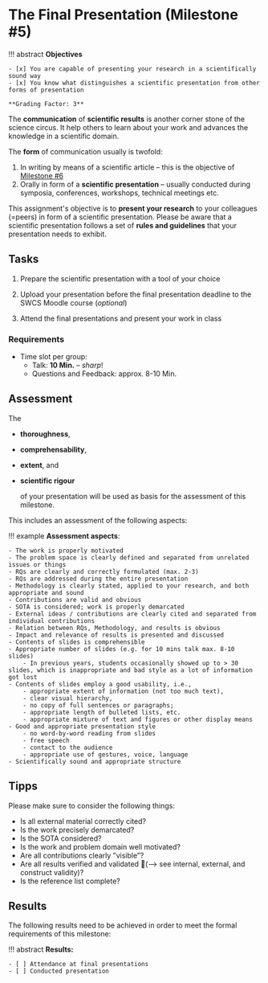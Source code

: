 # The Final Presentation (Milestone #5)

<!-- !!! question
    This milstone will be graded with factor: **1** -->

!!! abstract
    **Objectives**

    - [x] You are capable of presenting your research in a scientifically sound way
    - [x] You know what distinguishes a scientific presentation from other forms of presentation
 
    **Grading Factor: 3**


The **communication** of **scientific results** is another corner stone of the science circus. It help others to learn about your work and advances the knowledge in a scientific domain.

The **form** of communication usually is twofold:

1. In writing by means of a scientific article – this is the objective of [Milestone #6](milestone6.md)
2. Orally in form of a **scientific presentation** – usually conducted during symposia, conferences, workshops, technical meetings etc.

This assignment's objective is to **present your research** to your colleagues (=peers) in form of a scientific presentation. 
Please be aware that a scientific presentation follows a set of **rules and guidelines** that your presentation needs to exhibit.


## Tasks

1. Prepare the scientific presentation with a tool of your choice
      
2. Upload your presentation before the final presentation deadline to the SWCS Moodle course (*optional*)

3. Attend the final presentations and present your work in class


### Requirements

- Time slot per group:
    - Talk: **10 Min.** – *sharp*!
    - Questions and Feedback: approx. 8-10 Min.

## Assessment

The 

- **thoroughness**, 
- **comprehensability**, 
- **extent**, and 
- **scientific rigour** 
  
  of your presentation will be used as basis for the assessment of this milestone.  

This includes an assessment of the following aspects:

!!! example
    **Assessment aspects**:

    - The work is properly motivated
    - The problem space is clearly defined and separated from unrelated issues or things
    - RQs are clearly and correctly formulated (max. 2-3)
    - RQs are addressed during the entire presentation
    - Methodology is clearly stated, applied to your research, and both appropriate and sound
    - Contributions are valid and obvious
    - SOTA is considered; work is properly demarcated 
    - External ideas / contributions are clearly cited and separated from individual contributions
    - Relation between RQs, Methodology, and results is obvious
    - Impact and relevance of results is presented and discussed 
    - Contents of slides is comprehensible
    - Appropriate number of slides (e.g. for 10 mins talk max. 8-10 slides)
        - In previous years, students occasionally showed up to > 30 slides, which is inappropriate and bad style as a lot of information got lost
    - Contents of slides employ a good usability, i.e., 
        - appropriate extent of information (not too much text), 
        - clear visual hierarchy, 
        - no copy of full sentences or paragraphs; 
        - appropriate length of bulleted lists, etc.
        - appropriate mixture of text and figures or other display means
    - Good and appropriate presentation style
        - no word-by-word reading from slides
        - free speech
        - contact to the audience
        - appropriate use of gestures, voice, language 
    - Scientifically sound and appropriate structure 


## Tipps 

Please make sure to consider the following things:

- Is all external material correctly cited?
- Is the work precisely demarcated?
- Is the SOTA considered?
- Is the work and problem domain well motivated?
- Are all contributions clearly ”visible”?
- Are all results verified and validated (--> see internal, external, and construct validity)?
- Is the reference list complete?




## Results

The following results need to be achieved in order to meet the formal requirements of this milestone:

!!! abstract
    __Results:__

    - [ ] Attendance at final presentations
    - [ ] Conducted presentation

